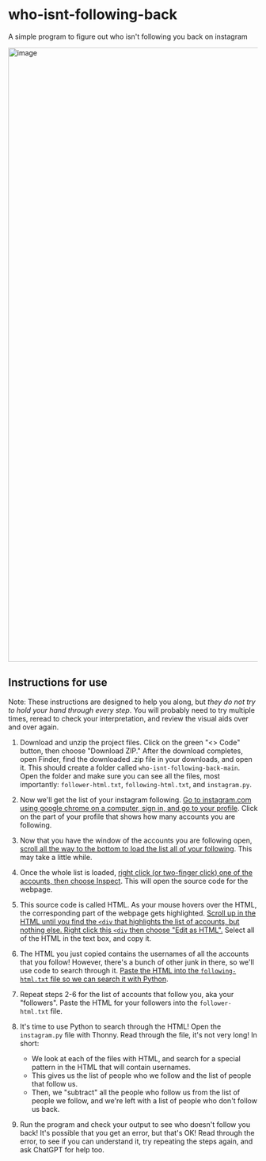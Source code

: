 # who-isnt-following-back

A simple program to figure out who isn't following you back on instagram

<img width="1241" alt="image" src="https://github.com/user-attachments/assets/55ab2ffe-1cf4-4eb1-88fa-d607ddc79fbd" />

## Instructions for use

Note: These instructions are designed to help you along, but _they do not try to hold your hand through every step_. You will probably need to try multiple times, reread to check your interpretation, and review the visual aids over and over again.

1. Download and unzip the project files. Click on the green "<> Code" button, then choose "Download ZIP." After the download completes, open Finder, find the downloaded .zip file in your downloads, and open it. This should create a folder called `who-isnt-following-back-main`. Open the folder and make sure you can see all the files, most importantly: `follower-html.txt`, `following-html.txt`, and `instagram.py`.

2. Now we'll get the list of your instagram following. [Go to instagram.com using google chrome on a computer, sign in, and go to your profile](https://github.com/mrsharp-milken/who-isnt-following-back/blob/main/get-to-following-1.png). Click on the part of your profile that shows how many accounts you are following.

3. Now that you have the window of the accounts you are following open, [scroll all the way to the bottom to load the list all of your following](https://github.com/mrsharp-milken/who-isnt-following-back/blob/main/get-to-following-2.png). This may take a little while.

4. Once the whole list is loaded, [right click (or two-finger click) one of the accounts, then choose Inspect](https://github.com/mrsharp-milken/who-isnt-following-back/blob/main/get-to-following-3.png). This will open the source code for the webpage.

5. This source code is called HTML. As your mouse hovers over the HTML, the corresponding part of the webpage gets highlighted. [Scroll up in the HTML until you find the `<div` that highlights the list of accounts, but nothing else. Right click this `<div` then choose "Edit as HTML".](https://github.com/mrsharp-milken/who-isnt-following-back/blob/main/get-to-following-4.gif) Select all of the HTML in the text box, and copy it.

6. The HTML you just copied contains the usernames of all the accounts that you follow! However, there's a bunch of other junk in there, so we'll use code to search through it. [Paste the HTML into the `following-html.txt` file so we can search it with Python](https://github.com/mrsharp-milken/who-isnt-following-back/blob/main/get-to-following-5.gif).

7. Repeat steps 2-6 for the list of accounts that follow you, aka your "followers". Paste the HTML for your followers into the `follower-html.txt` file.

8. It's time to use Python to search through the HTML! Open the `instagram.py` file with Thonny. Read through the file, it's not very long! In short:
    - We look at each of the files with HTML, and search for a special pattern in the HTML that will contain usernames.
    - This gives us the list of people who we follow and the list of people that follow us.
    - Then, we "subtract" all the people who follow us from the list of people we follow, and we're left with a list of people who don't follow us back.

9. Run the program and check your output to see who doesn't follow you back! It's possible that you get an error, but that's OK! Read through the error, to see if you can understand it, try repeating the steps again, and ask ChatGPT for help too.
